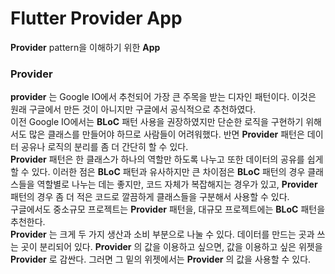# Flutter Provider App
**Provider** pattern을 이해하기 위한 **App**

### Provider
**provider** 는 Google IO에서 추천되어 가장 큰 주목을 받는 디자인 패턴이다. 이것은 원래 구글에서 만든 것이 아니지만 구글에서 공식적으로 추천하였다.   
이전 Google IO에서는 **BLoC** 패턴 사용을 권장하였지만 단순한 로직을 구현하기 위해서도 많은 클래스를 만들어야 하므로 사람들이 어려워했다. 반면 **Provider** 패턴은 데이터 공유나 로직의 분리를 좀 더 간단히 할 수 있다.   
**Provider** 패턴은 한 클래스가 하나의 역할만 하도록 나누고 또한 데이터의 공유를 쉽게 할 수 있다. 이러한 점은 **BLoC** 패턴과 유사하지만 큰 차이점은 **BLoC** 패턴의 경우 클래스들을 역할별로 나누는 데는 좋지만, 코드 자체가 복잡해지는 경우가 있고, **Provider** 패턴의 경우 좀 더 적은 코드로 깔끔하게 클래스들을 구분해서 사용할 수 있다.   
구글에서도 중소규모 프로젝트는 **Provider** 패턴을, 대규모 프로젝트에는 **BLoC** 패턴을 추천한다.   
**Provider** 는 크게 두 가지 생산과 소비 부분으로 나눌 수 있다. 데이터를 만드는 곳과 쓰는 곳이 분리되어 있다. **Provider** 의 값을 이용하고 싶으면, 값을 이용하고 싶은 위젯을 **Provider** 로 감싼다. 그러면 그 밑의 위젯에서는 **Provider** 의 값을 사용할 수 있다.
